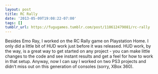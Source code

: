 ```yaml
---
layout: post
title: RC Rally
date: '2013-05-09T19:08:22-07:00'
tags: []
tumblr_url: https://fugugames.tumblr.com/post/110612479081/rc-rally
---
```

Besides Emo Ray, I worked on the RC Rally game on Playstation Home. I only did a little bit of HUD work just before it was released. HUD work, by the way, is a great way to get started on any project - you can make little changes to the code and see instant results and get a feel for how to work in that setup. Anyway, now I can say I worked on two PS3 projects and didn’t miss out on this generation of consoles (sorry, XBox 360).

